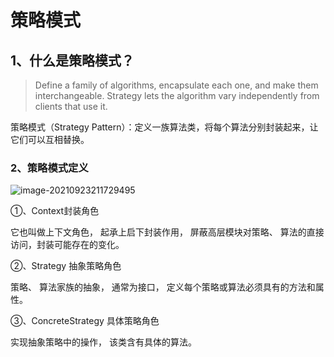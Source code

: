 # 策略模式

## 1、什么是策略模式？

> Define a family of algorithms, encapsulate each one, and make them interchangeable. Strategy lets the algorithm vary independently from clients that use it.

策略模式（Strategy Pattern）：定义一族算法类，将每个算法分别封装起来，让它们可以互相替换。

### 2、策略模式定义

![image-20210923211729495](https://gitee.com/YSOcean/typoraimg/raw/master/image/image-20210923211729495.png)

①、Context封装角色

它也叫做上下文角色， 起承上启下封装作用， 屏蔽高层模块对策略、 算法的直接访问，封装可能存在的变化。

②、Strategy 抽象策略角色

策略、 算法家族的抽象， 通常为接口， 定义每个策略或算法必须具有的方法和属性。

③、ConcreteStrategy 具体策略角色

实现抽象策略中的操作， 该类含有具体的算法。